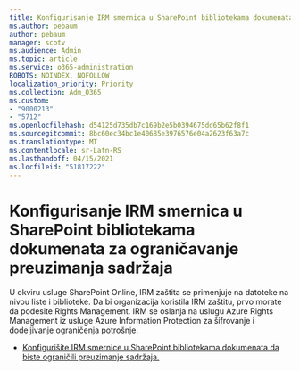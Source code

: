 ```yaml
---
title: Konfigurisanje IRM smernica u SharePoint bibliotekama dokumenata za ograničavanje preuzimanja sadržaja
ms.author: pebaum
author: pebaum
manager: scotv
ms.audience: Admin
ms.topic: article
ms.service: o365-administration
ROBOTS: NOINDEX, NOFOLLOW
localization_priority: Priority
ms.collection: Adm_O365
ms.custom:
- "9000213"
- "5712"
ms.openlocfilehash: d54125d735db7c169b2e5b0394675dd65b62f8f1
ms.sourcegitcommit: 8bc60ec34bc1e40685e3976576e04a2623f63a7c
ms.translationtype: MT
ms.contentlocale: sr-Latn-RS
ms.lasthandoff: 04/15/2021
ms.locfileid: "51817222"
---
```

# <a name="configure-irm-policies-on-sharepoint-document-libraries-to-limit-download-of-content"></a>Konfigurisanje IRM smernica u SharePoint bibliotekama dokumenata za ograničavanje preuzimanja sadržaja

U okviru usluge SharePoint Online, IRM zaštita se primenjuje na datoteke na nivou liste i biblioteke. Da bi organizacija koristila IRM zaštitu, prvo morate da podesite Rights Management. IRM se oslanja na uslugu Azure Rights Management iz usluge Azure Information Protection za šifrovanje i dodeljivanje ograničenja potrošnje.

- [Konfigurišite IRM smernice u SharePoint bibliotekama dokumenata da biste ograničili preuzimanje sadržaja.](https://docs.microsoft.com/microsoft-365/compliance/set-up-irm-in-sp-admin-center)
